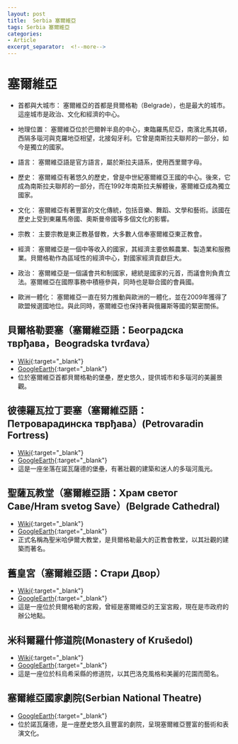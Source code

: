```yaml
---
layout: post
title:  Serbia 塞爾維亞
tags: Serbia 塞爾維亞 
categories:
- Article
excerpt_separator:  <!--more-->
---
```

# 塞爾維亞
- 首都與大城市： 塞爾維亞的首都是貝爾格勒（Belgrade），也是最大的城市。這座城市是政治、文化和經濟的中心。

- 地理位置： 塞爾維亞位於巴爾幹半島的中心，東臨羅馬尼亞，南濱北馬其頓，西隔多瑙河與克羅地亞相望，北接匈牙利。它曾是南斯拉夫聯邦的一部分，如今是獨立的國家。

- 語言： 塞爾維亞語是官方語言，屬於斯拉夫語系，使用西里爾字母。

- 歷史： 塞爾維亞有著悠久的歷史，曾是中世紀塞爾維亞王國的中心。後來，它成為南斯拉夫聯邦的一部分，而在1992年南斯拉夫解體後，塞爾維亞成為獨立國家。

- 文化： 塞爾維亞有著豐富的文化傳統，包括音樂、舞蹈、文學和藝術。該國在歷史上受到東羅馬帝國、奧斯曼帝國等多個文化的影響。

- 宗教： 主要宗教是東正教基督教，大多數人信奉塞爾維亞東正教會。

- 經濟： 塞爾維亞是一個中等收入的國家，其經濟主要依賴農業、製造業和服務業。貝爾格勒作為區域性的經濟中心，對國家經濟貢獻巨大。

- 政治： 塞爾維亞是一個議會共和制國家，總統是國家的元首，而議會則負責立法。塞爾維亞在國際事務中積極參與，同時也是聯合國的會員國。

- 歐洲一體化： 塞爾維亞一直在努力推動與歐洲的一體化，並在2009年獲得了歐盟候選國地位。與此同時，塞爾維亞也保持著與俄羅斯等國的緊密關係。

## 貝爾格勒要塞（塞爾維亞語：Београдска тврђава，Beogradska tvrđava）
- [Wiki](https://zh.wikipedia.org/zh-tw/%E8%B2%9D%E7%88%BE%E6%A0%BC%E5%8B%92%E8%A6%81%E5%A1%9E "Wiki"){:target="_blank"} 
- [GoogleEarth](https://earth.google.com/web/search/Belgrade+Fortress/@44.823642,20.45074552,119.09024812a,1827.37681808d,34.99999933y,5.84314428h,60.19158355t,0r/ "GoogleEarth"){:target="_blank"} 
- 位於塞爾維亞首都貝爾格勒的堡壘，歷史悠久，提供城市和多瑙河的美麗景觀。

## 彼德羅瓦拉丁要塞（塞爾維亞語：Петроварадинска тврђава）(Petrovaradin Fortress)
- [Wiki](https://zh.wikipedia.org/zh-tw/%E5%BD%BC%E5%BE%B7%E7%BE%85%E7%93%A6%E6%8B%89%E4%B8%81%E8%A6%81%E5%A1%9E "Wiki"){:target="_blank"} 
- [GoogleEarth](https://earth.google.com/web/search/Petrovaradin+Fortress/@45.25306608,19.8616514,130.70665605a,853.61911749d,34.99999999y,10.20749754h,57.3336929t,360r/ "GoogleEarth"){:target="_blank"} 
- 這是一座坐落在諾瓦薩德的堡壘，有著壯觀的建築和迷人的多瑙河風光。

## 聖薩瓦教堂（塞爾維亞語：Храм светог Саве/Hram svetog Save）(Belgrade Cathedral)
- [Wiki](https://zh.wikipedia.org/zh-tw/%E5%9C%A3%E8%90%A8%E7%93%A6%E6%95%99%E5%A0%82 "Wiki"){:target="_blank"} 
- [GoogleEarth](https://earth.google.com/web/search/Belgrade+Cathedral/@44.79788992,20.46904814,174.53189669a,777.10601452d,34.99999997y,0.17275704h,56.09798795t,0r/ "GoogleEarth"){:target="_blank"} 
- 正式名稱為聖米哈伊爾大教堂，是貝爾格勒最大的正教會教堂，以其壯觀的建築而著名。

## 舊皇宮（塞爾維亞語：Стари Двор）
- [Wiki](https://zh.wikipedia.org/wiki/%E8%88%8A%E7%8E%8B%E5%AE%AE_(%E8%B2%9D%E7%88%BE%E6%A0%BC%E8%90%8A%E5%BE%B7) "Wiki"){:target="_blank"} 
- [GoogleEarth](https://earth.google.com/web/search/%e5%a1%9e%e7%88%be%e7%b6%ad%e4%ba%9e%e8%b2%9d%e7%88%be%e6%a0%bc%e5%8b%92+Dragoslava+Jovanovi%c4%87a,+%e8%88%8a%e7%8e%8b%e5%ae%ae/@44.81082383,20.4625244,139.50743338a,783.13640868d,35y,-4.08367447h,61.22580217t,0r/ "GoogleEarth"){:target="_blank"} 
- 這是一座位於貝爾格勒的宮殿，曾經是塞爾維亞的王室宮殿，現在是市政府的辦公地點。

## 米科爾羅什修道院(Monastery of Krušedol)
- [Wiki](https://en.wikipedia.org/wiki/Kru%C5%A1edol_Monastery "Wiki"){:target="_blank"} 
- [GoogleEarth](https://earth.google.com/web/search/Monastery+of+Kru%c5%a1edol/@45.12028855,19.93960698,182.29248884a,906.51077007d,34.99999966y,-9.58713883h,61.93499092t,-0r/ "GoogleEarth"){:target="_blank"} 
- 這是一座位於科烏希采縣的修道院，以其巴洛克風格和美麗的花園而聞名。

## 塞爾維亞國家劇院(Serbian National Theatre)
- [GoogleEarth](https://earth.google.com/web/search/Serbian+National+Theatre/@45.25442281,19.84309139,96.9016482a,247.68776322d,34.9999997y,9.81705704h,54.13340203t,-0r/data=CigiJgokCb_wOFZWbjNAEb3wOFZWbjPAGfL-5NvTDklAIVl4Wm8OMEnAMikKJwolCiExTWtxU2RZMlg5bE5rU1VvS2hJbjhsd3ZfRDNvb2pNMmggAToDCgEw "GoogleEarth"){:target="_blank"} 
- 位於諾瓦薩德，是一座歷史悠久且豐富的劇院，呈現塞爾維亞豐富的藝術和表演文化。

